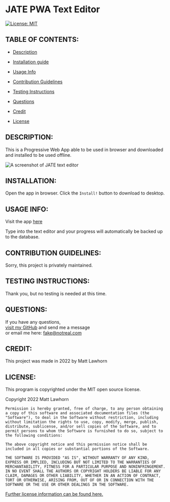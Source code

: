 # JATE PWA Text Editor
  [![License: MIT](https://img.shields.io/badge/License-MIT-yellow.svg)](https://opensource.org/licenses/MIT)

## TABLE OF CONTENTS:

* [Description](#description)

* [Installation guide](#installation) 

* [Usage Info](#usage-info) 

* [Contribution Guidelines](#contribution-guidelines) 

* [Testing Instructions](#testing-instructions) 

* [Questions](#questions)

* [Credit](#credit)

* [License](#license)


## DESCRIPTION:

This is a Progressive Web App able to be used in browser and downloaded and installed to be used offline.  

<img src='./JATEscrnsht.png' alt='A screenshot of JATE text editor'/>  

## INSTALLATION:

Open the app in browser. Click the ```Install!``` button to download to desktop.

## USAGE INFO:

Visit the app [here](https://lawhorn-jate-editor.herokuapp.com/)

Type into the text editor and your progress will automatically be backed up to the database.

## CONTRIBUTION GUIDELINES:

Sorry, this project is privately maintained.

## TESTING INSTRUCTIONS:

Thank you, but no testing is needed at this time.

## QUESTIONS:

If you have any questions,  
<a target="_blank" rel="noopener noreferrer" href="https://github.com/Lawhornmatt">visit my GitHub</a> and send me a message  
or email me here: fake@notreal.com  

## CREDIT:

This project was made in 2022 by Matt Lawhorn

## LICENSE:

This program is copyrighted under the MIT open source license.

Copyright 2022 Matt Lawhorn

    Permission is hereby granted, free of charge, to any person obtaining a copy of this software and associated documentation files (the "Software"), to deal in the Software without restriction, including without limitation the rights to use, copy, modify, merge, publish, distribute, sublicense, and/or sell copies of the Software, and to permit persons to whom the Software is furnished to do so, subject to the following conditions:
    
    The above copyright notice and this permission notice shall be included in all copies or substantial portions of the Software.
    
    THE SOFTWARE IS PROVIDED "AS IS", WITHOUT WARRANTY OF ANY KIND, EXPRESS OR IMPLIED, INCLUDING BUT NOT LIMITED TO THE WARRANTIES OF MERCHANTABILITY, FITNESS FOR A PARTICULAR PURPOSE AND NONINFRINGEMENT. IN NO EVENT SHALL THE AUTHORS OR COPYRIGHT HOLDERS BE LIABLE FOR ANY CLAIM, DAMAGES OR OTHER LIABILITY, WHETHER IN AN ACTION OF CONTRACT, TORT OR OTHERWISE, ARISING FROM, OUT OF OR IN CONNECTION WITH THE SOFTWARE OR THE USE OR OTHER DEALINGS IN THE SOFTWARE.

[Further license information can be found here.](https://opensource.org/licenses/MIT)

